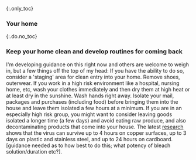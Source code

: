 {:.only_toc}
### Your home

{:.do.no_toc}
### Keep your home clean and develop routines for coming back

I'm developing guidance on this right now and others are welcome to weigh in, but a few things off the top of my head: If you have the ability to do so, consider a 'staging' area for clean entry into your home. Remove shoes, outerwear. If you work in a high risk environment like a hospital, nursing home, etc, wash your clothes immediately and then dry them at high heat or at least dry in the sunshine. Wash hands right away. Isolate your mail, packages and purchases (including food) before bringing them into the house and leave them isolated a few hours at a minimum. If you are in an especially high risk group, you might want to consider leaving goods isolated a longer time (a few days) and avoid eating raw produce, and also decontaminating products that come into your house.
The latest [research](https://www.medrxiv.org/content/10.1101/2020.03.09.20033217v1.full.pdf) shows that the virus can survive up to 4 hours on copper surfaces, up to 3 days on plastic and stainless steel, and up to 24 hours on cardboard.
\[guidance needed as to how best to do this; what potency of bleach solution/duration etc?\].
